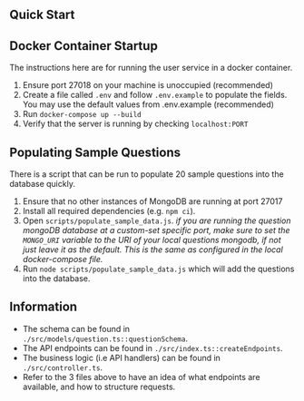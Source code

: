 ## Quick Start

## Docker Container Startup

The instructions here are for running the user service in a docker container.

1. Ensure port 27018 on your machine is unoccupied (recommended)
1. Create a file called `.env` and follow `.env.example` to populate the fields. You may use the default values from .env.example (recommended)
1. Run `docker-compose up --build`
1. Verify that the server is running by checking `localhost:PORT`

## Populating Sample Questions

There is a script that can be run to populate 20 sample questions into the database quickly.

1. Ensure that no other instances of MongoDB are running at port 27017
2. Install all required dependencies (e.g. `npm ci`).
3. Open `scripts/populate_sample_data.js`.
   _if you are running the question mongoDB database at a custom-set specific port, make sure to set the `MONGO_URI` variable to the URI of your local questions mongodb, if not just leave it as the default. This is the same as configured in the local docker-compose file._
4. Run `node scripts/populate_sample_data.js` which will add the questions into the database.

## Information

- The schema can be found in `./src/models/question.ts::questionSchema`.
- The API endpoints can be found in `./src/index.ts::createEndpoints`.
- The business logic (i.e API handlers) can be found in `./src/controller.ts`.
- Refer to the 3 files above to have an idea of what endpoints are available, and how to structure requests.
